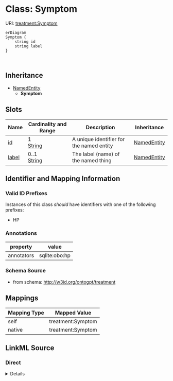 

# Class: Symptom



URI: [treatment:Symptom](http://w3id.org/ontogpt/treatments/Symptom)



```mermaid
erDiagram
Symptom {
    string id  
    string label  
}



```




## Inheritance
* [NamedEntity](NamedEntity.md)
    * **Symptom**



## Slots

| Name | Cardinality and Range | Description | Inheritance |
| ---  | --- | --- | --- |
| [id](id.md) | 1 <br/> [String](String.md) | A unique identifier for the named entity | [NamedEntity](NamedEntity.md) |
| [label](label.md) | 0..1 <br/> [String](String.md) | The label (name) of the named thing | [NamedEntity](NamedEntity.md) |









## Identifier and Mapping Information


### Valid ID Prefixes

Instances of this class *should* have identifiers with one of the following prefixes:

* HP






### Annotations

| property | value |
| --- | --- |
| annotators | sqlite:obo:hp |



### Schema Source


* from schema: http://w3id.org/ontogpt/treatment





## Mappings

| Mapping Type | Mapped Value |
| ---  | ---  |
| self | treatment:Symptom |
| native | treatment:Symptom |





## LinkML Source

<!-- TODO: investigate https://stackoverflow.com/questions/37606292/how-to-create-tabbed-code-blocks-in-mkdocs-or-sphinx -->

### Direct

<details>
```yaml
name: Symptom
id_prefixes:
- HP
annotations:
  annotators:
    tag: annotators
    value: sqlite:obo:hp
from_schema: http://w3id.org/ontogpt/treatment
is_a: NamedEntity

```
</details>

### Induced

<details>
```yaml
name: Symptom
id_prefixes:
- HP
annotations:
  annotators:
    tag: annotators
    value: sqlite:obo:hp
from_schema: http://w3id.org/ontogpt/treatment
is_a: NamedEntity
attributes:
  id:
    name: id
    annotations:
      prompt.skip:
        tag: prompt.skip
        value: 'true'
    description: A unique identifier for the named entity
    comments:
    - this is populated during the grounding and normalization step
    from_schema: http://w3id.org/ontogpt/treatment
    rank: 1000
    identifier: true
    alias: id
    owner: Symptom
    domain_of:
    - NamedEntity
    - Publication
    range: string
    required: true
  label:
    name: label
    annotations:
      owl:
        tag: owl
        value: AnnotationProperty, AnnotationAssertion
    description: The label (name) of the named thing
    from_schema: http://w3id.org/ontogpt/treatment
    aliases:
    - name
    rank: 1000
    slot_uri: rdfs:label
    alias: label
    owner: Symptom
    domain_of:
    - NamedEntity
    range: string

```
</details>